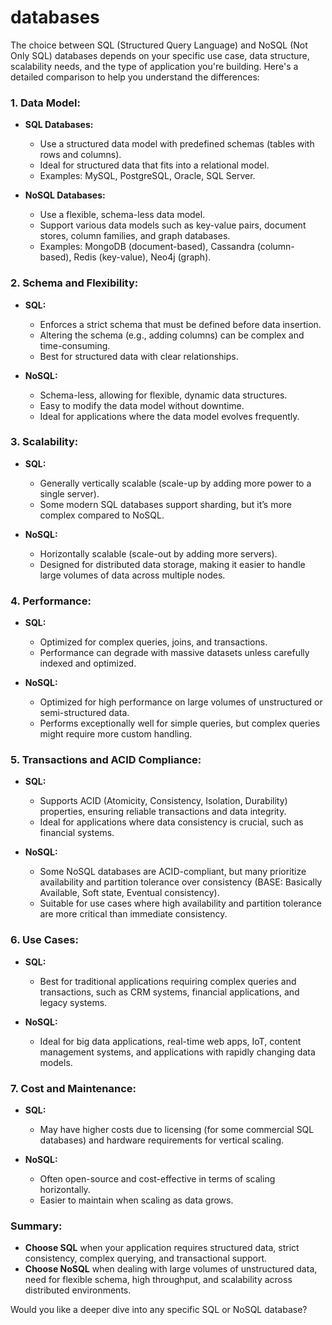 # databases  

The choice between SQL (Structured Query Language) and NoSQL (Not Only SQL) databases depends on your specific use case, data structure, scalability needs, and the type of application you're building. Here's a detailed comparison to help you understand the differences:

### **1. Data Model:**

- **SQL Databases:**
  - Use a structured data model with predefined schemas (tables with rows and columns).
  - Ideal for structured data that fits into a relational model.
  - Examples: MySQL, PostgreSQL, Oracle, SQL Server.

- **NoSQL Databases:**
  - Use a flexible, schema-less data model.
  - Support various data models such as key-value pairs, document stores, column families, and graph databases.
  - Examples: MongoDB (document-based), Cassandra (column-based), Redis (key-value), Neo4j (graph).

### **2. Schema and Flexibility:**

- **SQL:**
  - Enforces a strict schema that must be defined before data insertion.
  - Altering the schema (e.g., adding columns) can be complex and time-consuming.
  - Best for structured data with clear relationships.

- **NoSQL:**
  - Schema-less, allowing for flexible, dynamic data structures.
  - Easy to modify the data model without downtime.
  - Ideal for applications where the data model evolves frequently.

### **3. Scalability:**

- **SQL:**
  - Generally vertically scalable (scale-up by adding more power to a single server).
  - Some modern SQL databases support sharding, but it’s more complex compared to NoSQL.

- **NoSQL:**
  - Horizontally scalable (scale-out by adding more servers).
  - Designed for distributed data storage, making it easier to handle large volumes of data across multiple nodes.

### **4. Performance:**

- **SQL:**
  - Optimized for complex queries, joins, and transactions.
  - Performance can degrade with massive datasets unless carefully indexed and optimized.

- **NoSQL:**
  - Optimized for high performance on large volumes of unstructured or semi-structured data.
  - Performs exceptionally well for simple queries, but complex queries might require more custom handling.

### **5. Transactions and ACID Compliance:**

- **SQL:**
  - Supports ACID (Atomicity, Consistency, Isolation, Durability) properties, ensuring reliable transactions and data integrity.
  - Ideal for applications where data consistency is crucial, such as financial systems.

- **NoSQL:**
  - Some NoSQL databases are ACID-compliant, but many prioritize availability and partition tolerance over consistency (BASE: Basically Available, Soft state, Eventual consistency).
  - Suitable for use cases where high availability and partition tolerance are more critical than immediate consistency.

### **6. Use Cases:**

- **SQL:**
  - Best for traditional applications requiring complex queries and transactions, such as CRM systems, financial applications, and legacy systems.

- **NoSQL:**
  - Ideal for big data applications, real-time web apps, IoT, content management systems, and applications with rapidly changing data models.

### **7. Cost and Maintenance:**

- **SQL:**
  - May have higher costs due to licensing (for some commercial SQL databases) and hardware requirements for vertical scaling.

- **NoSQL:**
  - Often open-source and cost-effective in terms of scaling horizontally.
  - Easier to maintain when scaling as data grows.

### **Summary:**

- **Choose SQL** when your application requires structured data, strict consistency, complex querying, and transactional support.
- **Choose NoSQL** when dealing with large volumes of unstructured data, need for flexible schema, high throughput, and scalability across distributed environments.

Would you like a deeper dive into any specific SQL or NoSQL database?
